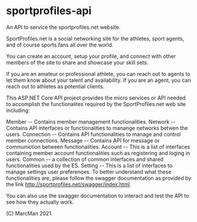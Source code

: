 # sportprofiles-api
An API to service the sportprofiles.net website.

SportProfiles.net is a social networking site for the athletes, sport agents, and of course sports fans all over the world.

You can create an account, setup your profile, and connect with other members of the site to share and showcase your skill sets.

If you are an amateur or professional athlete, you can reach out to agents to let them know about your talent and availability. If you are an agent, you can reach out to athletes as potential clients.

This ASP.NET Core API project provides the micro services or API needed to accomplish the functionalites required by the SportProfiles.net web site including:

Member -- Contains member management functionalities.
Network -- Contains API interfaces or functionalities to manange networks betwen the users.
Connection -- Contains API functionalities to manage and control member connections.
Message -- Contains API for message or communiction between functionalities.
Account -- This is a list of interfaces containing member account functionalities such as registering and loging in users.
Common -- a collection of common interfaces and shared functionalities used by the ES.
Setting -- This is a list of interfaces to manage settings user preferences.
To better understand what these functionalities are, please follow the swagger documentation as provided by the link http://sportprofiles.net/swagger/index.html.

You can also use the swagger documentation to interact and test the API to see how they actually work.

(C) MarcMan 2021.
